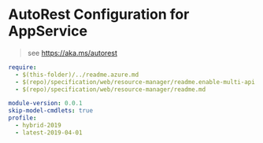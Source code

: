 # AutoRest Configuration for AppService

> see https://aka.ms/autorest

``` yaml
require: 
  - $(this-folder)/../readme.azure.md
  - $(repo)/specification/web/resource-manager/readme.enable-multi-api.md
  - $(repo)/specification/web/resource-manager/readme.md

module-version: 0.0.1
skip-model-cmdlets: true
profile: 
  - hybrid-2019
  - latest-2019-04-01
```
